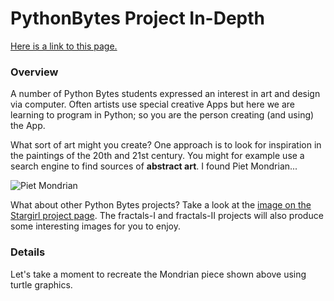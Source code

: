 # PythonBytes Project In-Depth


[Here is a link to this page.](https://github.com/robfatland/pythonbytes/tree/master/projects/art#python-project-in-depth)


### Overview


A number of Python Bytes students expressed an interest in art and design via computer. Often artists use special
creative Apps but here we are learning to program in Python; so you are the person creating (and using) the App. 


What sort of art might you create? One approach is to look for inspiration in the paintings of the 20th and 21st
century. You might for example use a search engine to find sources of **abstract art**. I found Piet Mondrian...


![Piet Mondrian](https://github.com/robfatland/pythonbytes/blob/master/projects/mondrian.png "Tableau I, 1921")


What about other Python Bytes projects? Take a look at the 
[image on the Stargirl project page](https://github.com/robfatland/pythonbytes/tree/master/projects/stargirl#python-project-in-depth).
The fractals-I and fractals-II projects will also produce some interesting images for you to enjoy.


### Details


Let's take a moment to recreate the Mondrian piece shown above using turtle graphics. 


